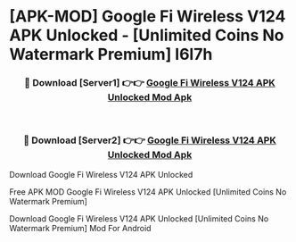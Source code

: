 # [APK-MOD] Google Fi Wireless V124 APK Unlocked - [Unlimited Coins No Watermark Premium] l6l7h



<div align="center">
<h3>🔴 Download [Server1] 👉👉 <a href="https://momento.my/?title=Google_Fi_Wireless_V124_APK_Unlocked">Google Fi Wireless V124 APK Unlocked Mod Apk</a></h3><br>

<h3>🔴 Download [Server2] 👉👉 <a href="https://momento.my/?title=Google_Fi_Wireless_V124_APK_Unlocked">Google Fi Wireless V124 APK Unlocked Mod Apk</a></h3>
</div>



Download Google Fi Wireless V124 APK Unlocked 

Free APK MOD Google Fi Wireless V124 APK Unlocked [Unlimited Coins No Watermark Premium]

Download Google Fi Wireless V124 APK Unlocked [Unlimited Coins No Watermark Premium] Mod For Android
